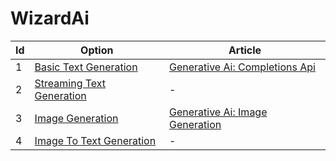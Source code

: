 # WizardAi

| Id  | Option                                                     | Article     |
| --- | ------------------------------------------------------------| ----------- |
| 1 | [Basic Text Generation](./Service/WizardAi.Service/CQRS/Completion/Queries/FullTextCompletion/FullTextCompletionQueryHandler.cs) | [Generative Ai: Completions Api](https://medium.com/@ChessWizard/generative-ai-completions-api-465325c1d32a) |
| 2 | [Streaming Text Generation](./Service/WizardAi.Service/CQRS/Completion/Queries/FullTextStreamingCompletion/FullTextStreamingCompletionQueryHandler.cs) | - |
| 3 | [Image Generation](./Service/WizardAi.Service/CQRS/Image/Commands/TextToImageGeneration/TextToImageGenerationCommandHandler.cs) | [Generative Ai: Image Generation](https://medium.com/@ChessWizard/generative-ai-image-generation-0b09501ffa69) |
| 4 | [Image To Text Generation](./Service/WizardAi.Service/CQRS/Vision/Commands/ImageToTextGeneration/ImageToTextGenerationCommandHandler.cs) | - |
